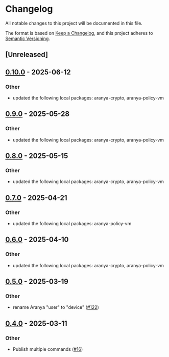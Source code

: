 # Changelog

All notable changes to this project will be documented in this file.

The format is based on [Keep a Changelog](https://keepachangelog.com/en/1.0.0/), 
and this project adheres to [Semantic Versioning](https://semver.org/spec/v2.0.0.html).

## [Unreleased]

## [0.10.0](https://github.com/aranya-project/aranya-core/compare/aranya-perspective-ffi-v0.9.0...aranya-perspective-ffi-v0.10.0) - 2025-06-12

### Other

* updated the following local packages: aranya-crypto, aranya-policy-vm

## [0.9.0](https://github.com/aranya-project/aranya-core/compare/aranya-perspective-ffi-v0.8.0...aranya-perspective-ffi-v0.9.0) - 2025-05-28

### Other

* updated the following local packages: aranya-crypto, aranya-policy-vm

## [0.8.0](https://github.com/aranya-project/aranya-core/compare/aranya-perspective-ffi-v0.7.0...aranya-perspective-ffi-v0.8.0) - 2025-05-15

### Other

* updated the following local packages: aranya-crypto, aranya-policy-vm

## [0.7.0](https://github.com/aranya-project/aranya-core/compare/aranya-perspective-ffi-v0.6.0...aranya-perspective-ffi-v0.7.0) - 2025-04-21

### Other

* updated the following local packages: aranya-policy-vm

## [0.6.0](https://github.com/aranya-project/aranya-core/compare/aranya-perspective-ffi-v0.5.0...aranya-perspective-ffi-v0.6.0) - 2025-04-10

### Other

* updated the following local packages: aranya-crypto, aranya-policy-vm

## [0.5.0](https://github.com/aranya-project/aranya-core/compare/aranya-perspective-ffi-v0.4.0...aranya-perspective-ffi-v0.5.0) - 2025-03-19

### Other

* rename Aranya "user" to "device" ([#122](https://github.com/aranya-project/aranya-core/pull/122))

## [0.4.0](https://github.com/aranya-project/aranya-core/compare/aranya-perspective-ffi-v0.3.0...aranya-perspective-ffi-v0.4.0) - 2025-03-11

### Other

* Publish multiple commands ([#16](https://github.com/aranya-project/aranya-core/pull/16))
